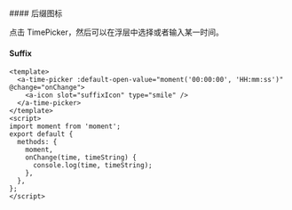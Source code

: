 <cn>
#### 后缀图标 

点击 TimePicker，然后可以在浮层中选择或者输入某一时间。
</cn>
<us>
#### Suffix
</us>

```tpl
<template>
  <a-time-picker :default-open-value="moment('00:00:00', 'HH:mm:ss')" @change="onChange">
    <a-icon slot="suffixIcon" type="smile" />
  </a-time-picker>
</template>
<script>
import moment from 'moment';
export default {
  methods: {
    moment,
    onChange(time, timeString) {
      console.log(time, timeString);
    },
  },
};
</script>
```